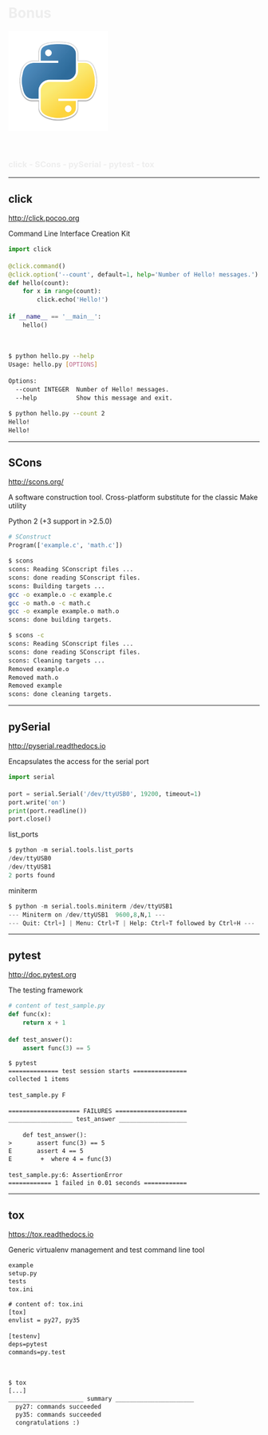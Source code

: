 <!-- .slide: data-background="resources/0.cover/background.png" -->

<h1 style="color: #EEEEEE;">
  Bonus
</h1>

![](resources/6.bonus/python-logo-mini.png)

</br>

<h3 style="color: #EEEEEE;">
  click - SCons - pySerial - pytest - tox
</h3>

<!-- .slide: data-transition="slide-in fade-out" -->

---

## click

http://click.pocoo.org

Command Line Interface Creation Kit

```python
import click

@click.command()
@click.option('--count', default=1, help='Number of Hello! messages.')
def hello(count):
    for x in range(count):
        click.echo('Hello!')

if __name__ == '__main__':
    hello()
```

</br>

```bash
$ python hello.py --help
Usage: hello.py [OPTIONS]

Options:
  --count INTEGER  Number of Hello! messages.
  --help           Show this message and exit.

```

```bash
$ python hello.py --count 2
Hello!
Hello!

```

---

## SCons

http://scons.org/

A software construction tool. Cross-platform substitute for the classic Make utility

Python 2 (+3 support in >2.5.0)

```python
# SConstruct
Program(['example.c', 'math.c'])
```

```bash
$ scons
scons: Reading SConscript files ...
scons: done reading SConscript files.
scons: Building targets ...
gcc -o example.o -c example.c
gcc -o math.o -c math.c
gcc -o example example.o math.o
scons: done building targets.
```

```bash
$ scons -c
scons: Reading SConscript files ...
scons: done reading SConscript files.
scons: Cleaning targets ...
Removed example.o
Removed math.o
Removed example
scons: done cleaning targets.
```

---

## pySerial

http://pyserial.readthedocs.io

Encapsulates the access for the serial port

```python
import serial

port = serial.Serial('/dev/ttyUSB0', 19200, timeout=1)
port.write('on')
print(port.readline())
port.close()
```

list_ports

```python
$ python -m serial.tools.list_ports
/dev/ttyUSB0        
/dev/ttyUSB1        
2 ports found
```

miniterm

```python
$ python -m serial.tools.miniterm /dev/ttyUSB1
--- Miniterm on /dev/ttyUSB1  9600,8,N,1 ---
--- Quit: Ctrl+] | Menu: Ctrl+T | Help: Ctrl+T followed by Ctrl+H ---
```

---

## pytest

http://doc.pytest.org

The testing framework

```python
# content of test_sample.py
def func(x):
    return x + 1

def test_answer():
    assert func(3) == 5
```

```
$ pytest
============== test session starts ===============
collected 1 items

test_sample.py F

==================== FAILURES ====================
__________________ test_answer ___________________

    def test_answer():
>       assert func(3) == 5
E       assert 4 == 5
E        +  where 4 = func(3)

test_sample.py:6: AssertionError
============ 1 failed in 0.01 seconds ============
```

---

## tox

https://tox.readthedocs.io

Generic virtualenv management and test command line tool

```
example
setup.py
tests
tox.ini
```

```
# content of: tox.ini
[tox]
envlist = py27, py35

[testenv]
deps=pytest
commands=py.test
```

</br>

```
$ tox
[...]
_____________________ summary ______________________
  py27: commands succeeded
  py35: commands succeeded
  congratulations :)
```

